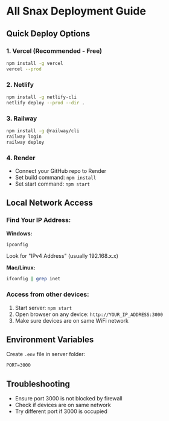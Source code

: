 # All Snax Deployment Guide

## Quick Deploy Options

### 1. Vercel (Recommended - Free)
```bash
npm install -g vercel
vercel --prod
```

### 2. Netlify
```bash
npm install -g netlify-cli
netlify deploy --prod --dir .
```

### 3. Railway
```bash
npm install -g @railway/cli
railway login
railway deploy
```

### 4. Render
- Connect your GitHub repo to Render
- Set build command: `npm install`
- Set start command: `npm start`

## Local Network Access

### Find Your IP Address:
**Windows:**
```bash
ipconfig
```
Look for "IPv4 Address" (usually 192.168.x.x)

**Mac/Linux:**
```bash
ifconfig | grep inet
```

### Access from other devices:
1. Start server: `npm start`
2. Open browser on any device: `http://YOUR_IP_ADDRESS:3000`
3. Make sure devices are on same WiFi network

## Environment Variables
Create `.env` file in server folder:
```
PORT=3000
```

## Troubleshooting
- Ensure port 3000 is not blocked by firewall
- Check if devices are on same network
- Try different port if 3000 is occupied